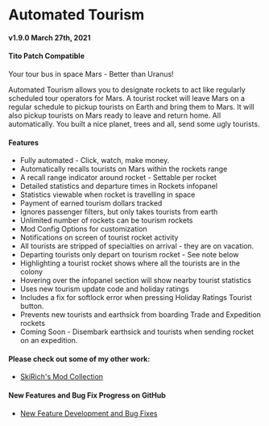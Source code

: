 # Automated Tourism
#### v1.9.0 March 27th, 2021

#### Tito Patch Compatible

Your tour bus in space
Mars - Better than Uranus!

Automated Tourism allows you to designate rockets to act like regularly scheduled tour operators for Mars.
A tourist rocket will leave Mars on a regular schedule to pickup tourists on Earth and bring them to Mars.
It will also pickup tourists on Mars ready to leave and return home.
All automatically.
You built a nice planet, trees and all, send some ugly tourists.

#### Features
- Fully automated - Click, watch, make money.
- Automatically recalls tourists on Mars within the rockets range
- A recall range indicator around rocket - Settable per rocket
- Detailed statistics and departure times in Rockets infopanel
- Statistics viewable when rocket is travelling in space
- Payment of earned tourism dollars tracked
- Ignores passenger filters, but only takes tourists from earth
- Unlimited number of rockets can be tourism rockets
- Mod Config Options for customization
- Notifications on screen of tourist rocket activity
- All tourists are stripped of specialties on arrival - they are on vacation.
- Departing tourists only depart on tourism rocket - See note below
- Highlighting a tourist rocket shows where all the tourists are in the colony
- Hovering over the infopanel section will show nearby tourist statistics
- Uses new tourism update code and holiday ratings
- Includes a fix for softlock error when pressing Holiday Ratings Tourist button.
- Prevents new tourists and earthsick from boarding Trade and Expedition rockets
- Coming Soon - Disembark earthsick and tourists when sending rocket on an expedition.


#### Please check out some of my other work:
- [SkiRich's Mod Collection](https://steamcommunity.com/workshop/filedetails/?id=1418440299)

#### New Features and Bug Fix Progress on GitHub
- [New Feature Development and Bug Fixes](https://github.com/SkiRich/Automated-Tourism/projects)